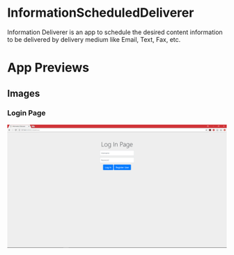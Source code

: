 # InformationScheduledDeliverer
Information Deliverer is an app to schedule the desired content information to be delivered by delivery medium like Email, Text, Fax, etc.

# App Previews
## Images
### Login Page
![](https://github.com/vivekVells/InformationScheduledDeliverer/blob/master/WebsiteBlock/memories/Login%20Page%20-%20v1.0.png)
